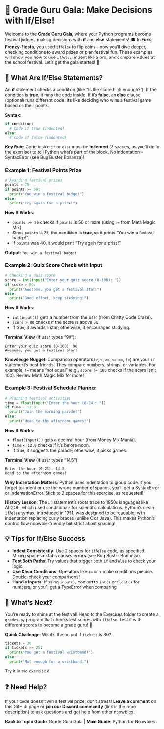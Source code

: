 # 🎉 Grade Guru Gala: Make Decisions with If/Else!

Welcome to the **Grade Guru Gala**, where your Python programs become festival judges, making decisions with **if** and **else** statements! 🎓 In **Fork-Frenzy-Fiesta**, you used `if`/`else` to flip coins—now you’ll dive deeper, checking conditions to award prizes or plan festival fun. These examples will show you how to use `if`/`else`, indent like a pro, and compare values at the school festival. Let’s get the gala started! 🚀

## 📖 What Are If/Else Statements?

An **if** statement checks a condition (like “Is the score high enough?”). If the condition is **true**, it runs the code inside. If it’s **false**, an **else** clause (optional) runs different code. It’s like deciding who wins a festival game based on their points.

**Syntax**:

```python
if condition:
  # Code if true (indented)
else:
  # Code if false (indented)
```

**Key Rule**: Code inside `if` or `else` must be **indented** (2 spaces, as you’ll do in the exercise) to tell Python what’s part of the block. No indentation = SyntaxError (see Bug Buster Bonanza)!

### Example 1: Festival Points Prize

```python
# Awarding festival prizes
points = 75
if points >= 50:
  print("You win a festival badge!")
else:
  print("Try again for a prize!")
```

**How It Works**:

- `points >= 50` checks if `points` is 50 or more (using `>=` from Math Magic Mix).
- Since `points` is 75, the condition is **true**, so it prints “You win a festival badge!”.
- If `points` was 40, it would print “Try again for a prize!”.

**Output**: `You win a festival badge!`

### Example 2: Quiz Score Check with Input

```python
# Checking a quiz score
score = int(input("Enter your quiz score (0-100): "))
if score > 80:
  print("Awesome, you get a festival star!")
else:
  print("Good effort, keep studying!")
```

**How It Works**:

- `int(input())` gets a number from the user (from Chatty Code Craze).
- `score > 80` checks if the score is above 80.
- If true, it awards a star; otherwise, it encourages studying.

**Terminal View** (if user types “90”):

```
Enter your quiz score (0-100): 90
Awesome, you get a festival star!
```

**Knowledge Nugget**: Comparison operators (`>`, `<`, `>=`, `<=`, `==`, `!=`) are your `if` statement’s best friends. They compare numbers, strings, or variables. For example, `!=` means “not equal” (e.g., `score != 100` checks if the score isn’t 100). Review Math Magic Mix for more!

### Example 3: Festival Schedule Planner

```python
# Planning festival activities
time = float(input("Enter the hour (0-24): "))
if time < 12.0:
  print("Join the morning parade!")
else:
  print("Head to the afternoon games!")
```

**How It Works**:

- `float(input())` gets a decimal hour (from Money Mix Mania).
- `time < 12.0` checks if it’s before noon.
- If true, it suggests the parade; otherwise, it picks games.

**Terminal View** (if user types “14.5”):

```
Enter the hour (0-24): 14.5
Head to the afternoon games!
```

**Why Indentation Matters**: Python uses indentation to group code. If you forget to indent or use the wrong number of spaces, you’ll get a SyntaxError or IndentationError. Stick to 2 spaces for this exercise, as requested!

**History Lesson**: The `if` statement’s roots trace to 1950s languages like ALGOL, which used conditionals for scientific calculations. Python’s clean `if`/`else` syntax, introduced in 1991, was designed to be readable, with indentation replacing curly braces (unlike C or Java). This makes Python’s control flow noowbie-friendly but strict about spacing!

## 💡 Tips for If/Else Success

- **Indent Consistently**: Use 2 spaces for `if`/`else` code, as specified. Mixing spaces or tabs causes errors (see Bug Buster Bonanza).
- **Test Both Paths**: Try values that trigger both `if` and `else` to check your logic.
- **Use Clear Conditions**: Operators like `>=` or `<` make conditions precise. Double-check your comparisons!
- **Handle Inputs**: If using `input()`, convert to `int()` or `float()` for numbers, or you’ll get a TypeError when comparing.

## 🎯 What’s Next?

You’re ready to shine at the festival! Head to the Exercises folder to create a `grades.py` program that checks test scores with `if`/`else`. Test it with different scores to become a grade guru! 🏅

**Quick Challenge**: What’s the output if `tickets` is 30?

```python
tickets = 30
if tickets >= 25:
  print("You get a festival wristband!")
else:
  print("Not enough for a wristband.")
```

Try it in the exercises!

## ❓ Need Help?

If your code doesn’t win a festival prize, don’t stress! **Leave a comment** on this GitHub page or **join our Discord community** (link in the repo description) to ask questions and get help from other noowbies.

**Back to Topic Guide**: Grade Guru Gala | **Main Guide**: Python for Noowbies